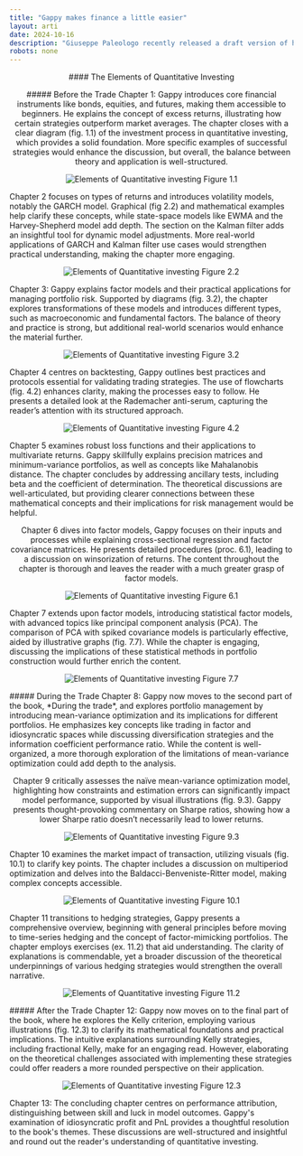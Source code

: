 ```yaml
---
title: "Gappy makes finance a little easier"
layout: arti
date: 2024-10-16
description: "Giuseppe Paleologo recently released a draft version of his forthcoming book. It's good!"
robots: none
---
```

<p align="center" /> 
#### The Elements of Quantitative Investing
<p align="center" /> 
##### Before the Trade
Chapter 1: Gappy introduces core financial instruments like bonds, equities, and futures, making them accessible to beginners. He explains the concept of excess returns, illustrating how certain strategies outperform market averages. The chapter closes with a clear diagram (fig. 1.1) of the investment process in quantitative investing, which provides a solid foundation. More specific examples of successful strategies would enhance the discussion, but overall, the balance between theory and application is well-structured. 
<p align="center">
<img src="/assets/EQI1.1.jpg" alt="Elements of Quantitative investing Figure 1.1">
</p>
Chapter 2 focuses on types of returns and introduces volatility models, notably the GARCH model. Graphical (fig 2.2) and mathematical examples help clarify these concepts, while state-space models like EWMA and the Harvey-Shepherd model add depth. The section on the Kalman filter adds an insightful tool for dynamic model adjustments. More real-world applications of GARCH and Kalman filter use cases would strengthen practical understanding, making the chapter more engaging. 
<p align="center">
<img src="/assets/EQI2.2.jpg" alt="Elements of Quantitative investing Figure 2.2">
</p>
Chapter 3: Gappy explains factor models and their practical applications for managing portfolio risk. Supported by diagrams (fig. 3.2), the chapter explores transformations of these models and introduces different types, such as macroeconomic and fundamental factors. The balance of theory and practice is strong, but additional real-world scenarios would enhance the material further.
<p align="center">
<img src="/assets/EQI3.2.jpg" alt="Elements of Quantitative investing Figure 3.2">
</p>
Chapter 4 centres on backtesting, Gappy outlines best practices and protocols essential for validating trading strategies. The use of flowcharts (fig. 4.2) enhances clarity, making the processes easy to follow. He presents a detailed look at the Rademacher anti-serum, capturing the reader’s attention with its structured approach. 
<p align="center">
<img src="/assets/EQI4.2.jpg" alt="Elements of Quantitative investing Figure 4.2">
</p>
Chapter 5 examines robust loss functions and their applications to multivariate returns. Gappy skillfully explains precision matrices and minimum-variance portfolios, as well as concepts like Mahalanobis distance. The chapter concludes by addressing ancillary tests, including beta and the coefficient of determination. The theoretical discussions are well-articulated, but providing clearer connections between these mathematical concepts and their implications for risk management would be helpful. 
<p align="center" />
Chapter 6 dives into factor models, Gappy focuses on their inputs and processes while explaining cross-sectional regression and factor covariance matrices. He presents detailed procedures (proc. 6.1), leading to a discussion on winsorization of returns. The content throughout the chapter is thorough and leaves the reader with a much greater grasp of factor models.
<p align="center">
<img src="/assets/EQI6.1.jpg" alt="Elements of Quantitative investing Figure 6.1">
</p>
Chapter 7 extends upon factor models, introducing statistical factor models, with advanced topics like principal component analysis (PCA). The comparison of PCA with spiked covariance models is particularly effective, aided by illustrative graphs (fig. 7.7). While the chapter is engaging, discussing the implications of these statistical methods in portfolio construction would further enrich the content.
<p align="center">
<img src="/assets/EQI7.7.jpg" alt="Elements of Quantitative investing Figure 7.7">
</p>
##### During the Trade
Chapter 8: Gappy now moves to the second part of the book, *During the trade*, and explores portfolio management by introducing mean-variance optimization and its implications for different portfolios. He emphasizes key concepts like trading in factor and idiosyncratic spaces while discussing diversification strategies and the information coefficient performance ratio. While the content is well-organized, a more thorough exploration of the limitations of mean-variance optimization could add depth to the analysis.
<p align="center" /> 
Chapter 9 critically assesses the naïve mean-variance optimization model, highlighting how constraints and estimation errors can significantly impact model performance, supported by visual illustrations (fig. 9.3). Gappy presents thought-provoking commentary on Sharpe ratios, showing how a lower Sharpe ratio doesn’t necessarily lead to lower returns.
<p align="center">
<img src="/assets/EQI9.3.jpg" alt="Elements of Quantitative investing Figure 9.3">
</p> 
Chapter 10 examines the market impact of transaction, utilizing visuals (fig. 10.1) to clarify key points. The chapter includes a discussion on multiperiod optimization and delves into the Baldacci-Benveniste-Ritter model, making complex concepts accessible.  
<p align="center">
<img src="/assets/EQI10.1.jpg" alt="Elements of Quantitative investing Figure 10.1">
</p>
Chapter 11 transitions to hedging strategies, Gappy presents a comprehensive overview, beginning with general principles before moving to time-series hedging and the concept of factor-mimicking portfolios. The chapter employs exercises (ex. 11.2) that aid understanding. The clarity of explanations is commendable, yet a broader discussion of the theoretical underpinnings of various hedging strategies would strengthen the overall narrative.
<p align="center">
<img src="/assets/EQI11.2.jpg" alt="Elements of Quantitative investing Figure 11.2">
</p>
##### After the Trade
Chapter 12: Gappy now moves on to the final part of the book, where he explores the Kelly criterion, employing various illustrations (fig. 12.3) to clarify its mathematical foundations and practical implications. The intuitive explanations surrounding Kelly strategies, including fractional Kelly, make for an engaging read. However, elaborating on the theoretical challenges associated with implementing these strategies could offer readers a more rounded perspective on their application.
<p align="center">
<img src="/assets/EQI12.3.jpg" alt="Elements of Quantitative investing Figure 12.3">
</p>
Chapter 13: The concluding chapter centres on performance attribution, distinguishing between skill and luck in model outcomes. Gappy's examination of idiosyncratic profit and PnL provides a thoughtful resolution to the book's themes. These discussions are well-structured and insightful and round out the reader's understanding of quantitative investing.